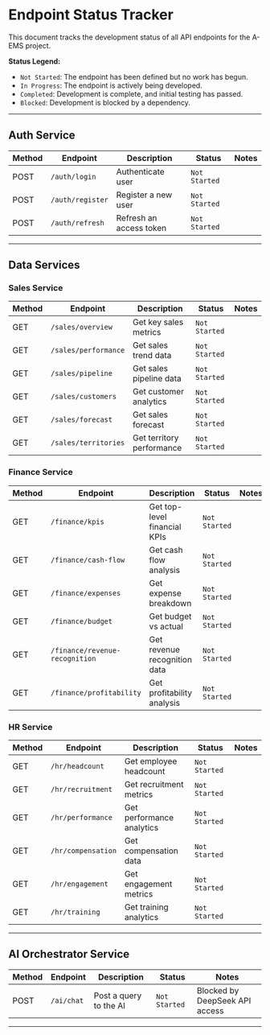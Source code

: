 # Endpoint Status Tracker

This document tracks the development status of all API endpoints for the A-EMS project.

**Status Legend:**

- `Not Started`: The endpoint has been defined but no work has begun.
- `In Progress`: The endpoint is actively being developed.
- `Completed`: Development is complete, and initial testing has passed.
- `Blocked`: Development is blocked by a dependency.

---

## Auth Service

| Method | Endpoint         | Description             | Status        | Notes |
| ------ | ---------------- | ----------------------- | ------------- | ----- |
| POST   | `/auth/login`    | Authenticate user       | `Not Started` |       |
| POST   | `/auth/register` | Register a new user     | `Not Started` |       |
| POST   | `/auth/refresh`  | Refresh an access token | `Not Started` |       |

---

## Data Services

### Sales Service

| Method | Endpoint             | Description               | Status        | Notes |
| ------ | -------------------- | ------------------------- | ------------- | ----- |
| GET    | `/sales/overview`    | Get key sales metrics     | `Not Started` |       |
| GET    | `/sales/performance` | Get sales trend data      | `Not Started` |       |
| GET    | `/sales/pipeline`    | Get sales pipeline data   | `Not Started` |       |
| GET    | `/sales/customers`   | Get customer analytics    | `Not Started` |       |
| GET    | `/sales/forecast`    | Get sales forecast        | `Not Started` |       |
| GET    | `/sales/territories` | Get territory performance | `Not Started` |       |

### Finance Service

| Method | Endpoint                       | Description                  | Status        | Notes |
| ------ | ------------------------------ | ---------------------------- | ------------- | ----- |
| GET    | `/finance/kpis`                | Get top-level financial KPIs | `Not Started` |       |
| GET    | `/finance/cash-flow`           | Get cash flow analysis       | `Not Started` |       |
| GET    | `/finance/expenses`            | Get expense breakdown        | `Not Started` |       |
| GET    | `/finance/budget`              | Get budget vs actual         | `Not Started` |       |
| GET    | `/finance/revenue-recognition` | Get revenue recognition data | `Not Started` |       |
| GET    | `/finance/profitability`       | Get profitability analysis   | `Not Started` |       |

### HR Service

| Method | Endpoint           | Description               | Status        | Notes |
| ------ | ------------------ | ------------------------- | ------------- | ----- |
| GET    | `/hr/headcount`    | Get employee headcount    | `Not Started` |       |
| GET    | `/hr/recruitment`  | Get recruitment metrics   | `Not Started` |       |
| GET    | `/hr/performance`  | Get performance analytics | `Not Started` |       |
| GET    | `/hr/compensation` | Get compensation data     | `Not Started` |       |
| GET    | `/hr/engagement`   | Get engagement metrics    | `Not Started` |       |
| GET    | `/hr/training`     | Get training analytics    | `Not Started` |       |

---

## AI Orchestrator Service

| Method | Endpoint   | Description            | Status        | Notes                          |
| ------ | ---------- | ---------------------- | ------------- | ------------------------------ |
| POST   | `/ai/chat` | Post a query to the AI | `Not Started` | Blocked by DeepSeek API access |

---
